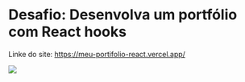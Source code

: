# Desafio: Desenvolva um portfólio com React hooks

Linke do site: https://meu-portifolio-react.vercel.app/

<img src="./assets/css.jpg"/>
